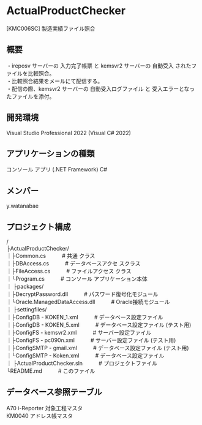 # ActualProductChecker  

[KMC006SC] 製造実績ファイル照合  


## 概要  

・ireposv サーバーの 入力完了帳票 と kemsvr2 サーバーの 自動受入 されたファイルを比較照合。  
・比較照合結果をメールにて配信する。  
・配信の際、kemsvr2 サーバーの 自動受入ログファイル と 受入エラーとなったファイルを添付。  


## 開発環境  

Visual Studio Professional 2022 (Visual C# 2022)  


## アプリケーションの種類  

コンソール アプリ (.NET Framework) C#  


## メンバー  

y.watanabae  


## プロジェクト構成  

/  
├ActualProductChecker/  
｜├Common.cs　　　# 共通 クラス  
｜├DBAccess.cs　　　# データベースアクセ スクラス  
｜├FileAccess.cs　　　# ファイルアクセス クラス  
｜└Program.cs　　　# コンソール アプリケーション本体  
｜
├packages/  
｜├DecryptPassword.dll　　　# パスワード復号化モジュール  
｜└Oracle.ManagedDataAccess.dll　　　# Oracle接続モジュール  
｜
├settingfiles/  
｜├ConfigDB - KOKEN_1.xml　　　# データベース設定ファイル  
｜├ConfigDB - KOKEN_5.xml　　　# データベース設定ファイル (テスト用)  
｜├ConfigFS - kemsvr2.xml　　　# サーバー設定ファイル  
｜├ConfigFS - pc090n.xml　　　# サーバー設定ファイル (テスト用)  
｜├ConfigSMTP - gmail.xml　　　# データベース設定ファイル (テスト用)  
｜└ConfigSMTP - Koken.xml　　　# データベース設定ファイル  
｜
├ActualProductChecker.sln　　　# プロジェクトファイル  
└README.md　　　# このファイル  


## データベース参照テーブル  

A70		i-Reporter 対象工程マスタ  
KM0040	アドレス帳マスタ  

